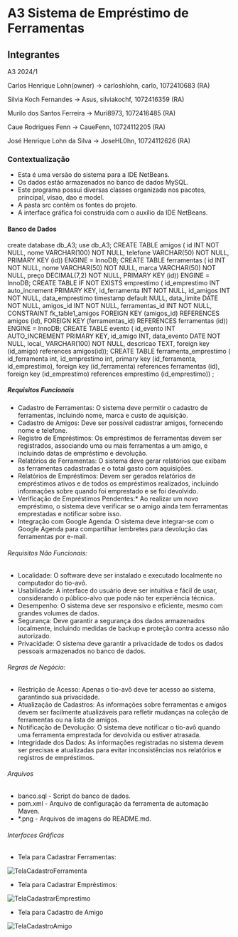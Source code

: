# A3 Sistema de Empréstimo de Ferramentas

## Integrantes 

A3 2024/1

Carlos Henrique Lohn(owner) -> carloshlohn, carlo, 1072410683 (RA)

Silvia Koch Fernandes -> Asus, silviakochf, 1072416359 (RA)

Murilo dos Santos Ferreira -> Muri8973, 1072416485 (RA)

Caue Rodrigues Fenn -> CaueFenn, 10724112205 (RA)

José Henrique Lohn da Silva -> JoseHL0hn, 10724112626 (RA)


### Contextualização

- Esta é uma versão do sistema para a IDE NetBeans.<br> 
- Os dados estão armazenados no banco de dados MySQL.<br>
- Este programa possui diversas classes organizada nos pacotes, principal, visao, dao e model.<br>
- A pasta src contêm os fontes do projeto.<br>
- A interface gráfica foi construída com o auxílio da IDE NetBeans.<br>

#### Banco de Dados


create database db_A3;
use db_A3;
CREATE TABLE amigos (
  id INT NOT NULL,
  nome VARCHAR(100) NOT NULL,
  telefone VARCHAR(50) NOT NULL,
  PRIMARY KEY (id))
ENGINE = InnoDB;
CREATE TABLE ferramentas (
  id INT NOT NULL,
  nome VARCHAR(50) NOT NULL,
  marca VARCHAR(50) NOT NULL,
  preço DECIMAL(7,2) NOT NULL,
  PRIMARY KEY (id))
ENGINE = InnoDB;
CREATE TABLE IF NOT EXISTS emprestimo (
  id_emprestimo INT auto_increment PRIMARY KEY,
  id_ferramenta INT NOT NULL,
  id_amigos INT NOT NULL,
  data_emprestimo timestamp default NULL,
  data_limite DATE NOT NULL,
  amigos_id INT NOT NULL,
  ferramentas_id INT NOT NULL,
  CONSTRAINT fk_table1_amigos
    FOREIGN KEY (amigos_id)
    REFERENCES amigos (id),
 FOREIGN KEY (ferramentas_id)
    REFERENCES ferramentas (id))
    ENGINE = InnoDB;
CREATE TABLE evento (
id_evento INT AUTO_INCREMENT PRIMARY KEY,
id_amigo INT,
data_evento DATE NOT NULL,
local_ VARCHAR(100) NOT NULL,
descricao TEXT,
foreign key (id_amigo) references amigos(id));
CREATE TABLE ferramenta_emprestimo (
id_ferramenta int,
id_emprestimo int,
primary key (id_ferramenta, id_emprestimo),
foreign key (id_ferramenta) references ferramentas (id),
foreign key (id_emprestimo) references emprestimo (id_emprestimo))
;

##### Requisitos Funcionais

- Cadastro de Ferramentas: O sistema deve permitir o cadastro de ferramentas, incluindo nome, marca e custo de aquisição.
- Cadastro de Amigos: Deve ser possível cadastrar amigos, fornecendo nome e telefone.
- Registro de Empréstimos: Os empréstimos de ferramentas devem ser registrados, associando uma ou mais ferramentas a um amigo, e incluindo datas de empréstimo e devolução.
- Relatórios de Ferramentas: O sistema deve gerar relatórios que exibam as ferramentas cadastradas e o total gasto com aquisições.
- Relatórios de Empréstimos: Devem ser gerados relatórios de empréstimos ativos e de todos os empréstimos realizados, incluindo informações sobre quando foi emprestado e se foi devolvido.
- Verificação de Empréstimos Pendentes:* Ao realizar um novo empréstimo, o sistema deve verificar se o amigo ainda tem ferramentas emprestadas e notificar sobre isso.
- Integração com Google Agenda: O sistema deve integrar-se com o Google Agenda para compartilhar lembretes para devolução das ferramentas por e-mail.

###### Requisitos Não Funcionais:

- Localidade: O software deve ser instalado e executado localmente no computador do tio-avô.
- Usabilidade: A interface do usuário deve ser intuitiva e fácil de usar, considerando o público-alvo que pode não ter experiência técnica.
- Desempenho: O sistema deve ser responsivo e eficiente, mesmo com grandes volumes de dados.
- Segurança: Deve garantir a segurança dos dados armazenados localmente, incluindo medidas de backup e proteção contra acesso não autorizado.
- Privacidade: O sistema deve garantir a privacidade de todos os dados pessoais armazenados no banco de dados.

###### Regras de Negócio:

- Restrição de Acesso: Apenas o tio-avô deve ter acesso ao sistema, garantindo sua privacidade.
- Atualização de Cadastros: As informações sobre ferramentas e amigos devem ser facilmente atualizáveis para refletir mudanças na coleção de ferramentas ou na lista de amigos.
- Notificação de Devolução: O sistema deve notificar o tio-avô quando uma ferramenta emprestada for devolvida ou estiver atrasada.
- Integridade dos Dados: As informações registradas no sistema devem ser precisas e atualizadas para evitar inconsistências nos relatórios e registros de empréstimos.

###### Arquivos

- banco.sql - Script do banco de dados.
- pom.xml - Arquivo de configuração da ferramenta de automação Maven.
- *.png - Arquivos de imagens do README.md.

###### Interfaces Gráficas

- Tela para Cadastrar Ferramentas:
  
![TelaCadastroFerramenta](https://github.com/carloshlohn/SistemaEmprestimoFerramentas/assets/165094807/f035e339-579c-4e04-b340-8a1d88fe5f09)

- Tela para Cadastrar Empréstimos:
  
![TelaCadastrarEmprestimo](https://github.com/carloshlohn/SistemaEmprestimoFerramentas/assets/165094807/b27860c3-2a33-40c7-afad-5158d06dd852)

- Tela para Cadastro de Amigo

![TelaCadastroAmigo](https://github.com/carloshlohn/SistemaEmprestimoFerramentas/assets/165094807/77172d23-7f53-47cf-842e-acd4de7adc3f)
